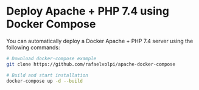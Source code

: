 # Deploy Apache + PHP 7.4 using Docker Compose

You can automatically deploy a Docker Apache + PHP 7.4 server using the following commands:

``` bash
# Download docker-compose example
git clone https://github.com/rafaelvolpi/apache-docker-compose

# Build and start installation
docker-compose up -d --build
```
